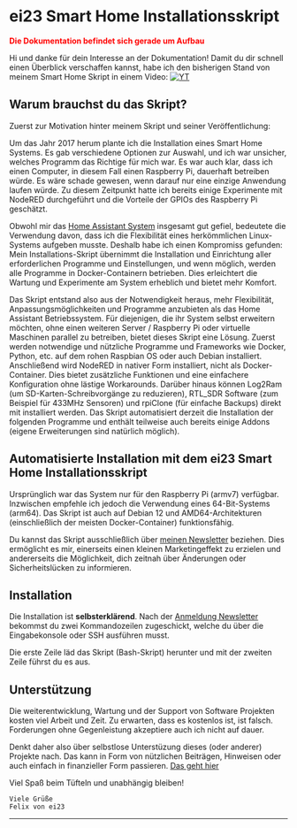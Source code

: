 # ei23 Smart Home Installationsskript

<span style="color:red">**Die Dokumentation befindet sich gerade um Aufbau**</span>

Hi und danke für dein Interesse an der Dokumentation!
Damit du dir schnell einen Überblick verschaffen kannst, habe ich den bisherigen Stand von meinem Smart Home Skript in einem Video:
[![YT](https://ei23.de/bilder/YTthumbs/pKUv_rXONas.webp)](https://www.youtube.com/watch?v=pKUv_rXONas)

## Warum brauchst du das Skript?

Zuerst zur Motivation hinter meinem Skript und seiner Veröffentlichung:

Um das Jahr 2017 herum plante ich die Installation eines Smart Home Systems. Es gab verschiedene Optionen zur Auswahl, und ich war unsicher, welches Programm das Richtige für mich war. Es war auch klar, dass ich einen Computer, in diesem Fall einen Raspberry Pi, dauerhaft betreiben würde. Es wäre schade gewesen, wenn darauf nur eine einzige Anwendung laufen würde. Zu diesem Zeitpunkt hatte ich bereits einige Experimente mit NodeRED durchgeführt und die Vorteile der GPIOs des Raspberry Pi geschätzt.

Obwohl mir das [Home Assistant System](https://home-assistant.io) insgesamt gut gefiel, bedeutete die Verwendung davon, dass ich die Flexibilität eines herkömmlichen Linux-Systems aufgeben musste. Deshalb habe ich einen Kompromiss gefunden: Mein Installations-Skript übernimmt die Installation und Einrichtung aller erforderlichen Programme und Einstellungen, und wenn möglich, werden alle Programme in Docker-Containern betrieben. Dies erleichtert die Wartung und Experimente am System erheblich und bietet mehr Komfort.

Das Skript entstand also aus der Notwendigkeit heraus, mehr Flexibilität, Anpassungsmöglichkeiten und Programme anzubieten als das Home Assistant Betriebssystem. Für diejenigen, die ihr System selbst erweitern möchten, ohne einen weiteren Server / Raspberry Pi oder virtuelle Maschinen parallel zu betreiben, bietet dieses Skript eine Lösung. Zuerst werden notwendige und nützliche Programme und Frameworks wie Docker, Python, etc. auf dem rohen Raspbian OS oder auch Debian installiert. Anschließend wird NodeRED in nativer Form installiert, nicht als Docker-Container. Dies bietet zusätzliche Funktionen und eine einfachere Konfiguration ohne lästige Workarounds. Darüber hinaus können Log2Ram (um SD-Karten-Schreibvorgänge zu reduzieren), RTL_SDR Software (zum Beispiel für 433MHz Sensoren) und rpiClone (für einfache Backups) direkt mit installiert werden. Das Skript automatisiert derzeit die Installation der folgenden Programme und enthält teilweise auch bereits einige Addons (eigene Erweiterungen sind natürlich möglich).

## Automatisierte Installation mit dem ei23 Smart Home Installationsskript

Ursprünglich war das System nur für den Raspberry Pi (armv7) verfügbar. Inzwischen empfehle ich jedoch die Verwendung eines 64-Bit-Systems (arm64). Das Skript ist auch auf Debian 12 und AMD64-Architekturen (einschließlich der meisten Docker-Container) funktionsfähig.

Du kannst das Skript ausschließlich über [meinen Newsletter](https://ei23.de/newsletter) beziehen. Dies ermöglicht es mir, einerseits einen kleinen Marketingeffekt zu erzielen und andererseits die Möglichkeit, dich zeitnah über Änderungen oder Sicherheitslücken zu informieren.

## Installation

Die Installation ist **selbsterklärend**.
Nach der [Anmeldung Newsletter](https://ei23.de/newsletter) bekommst du zwei Kommandozeilen zugeschickt, welche du über die Eingabekonsole oder SSH ausführen musst.

Die erste Zeile läd das Skript (Bash-Skript) herunter und mit der zweiten Zeile führst du es aus.

## Unterstützung

Die weiterentwicklung, Wartung und der Support von Software Projekten kosten viel Arbeit und Zeit.
Zu erwarten, dass es kostenlos ist, ist falsch.
Forderungen ohne Gegenleistung akzeptiere auch ich nicht auf dauer.

Denkt daher also über selbstlose Unterstüzung dieses (oder anderer) Projekte nach.
Das kann in Form von nützlichen Beiträgen, Hinweisen oder auch einfach in finanzieller Form passieren.
[Das geht hier](https://ei23.de/donate/)


Viel Spaß beim Tüfteln und unabhängig bleiben!
```
Viele Grüße
Felix von ei23
```

---